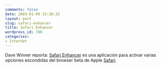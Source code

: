 ```yaml
---
comments: false
date: 2003-01-09 15:30:33
layout: post
slug: safari-enhancer
title: Safari Enhancer
wordpress_id: 788
categories:
- Internet
---
```


Dave Winner reporta: [Safari Enhancer](http://gordon.sourcecod.com/sites/safari_enhancer.php) es una aplicación para activar varias opciones escondidas del browser beta de Apple [Safari](http://www.apple.com/safari/).




 
